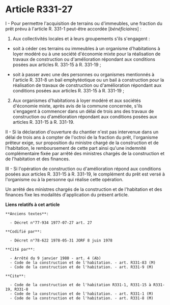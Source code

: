 # Article R331-27

I - Pour permettre l'acquisition de terrains ou d'immeubles, une fraction du prêt prévu à l'article R. 331-1 peut-être
accordée [*bénéficiaires*] :

1. Aux collectivités locales et à leurs groupements s'ils s'engagent :

- soit à céder ces terrains ou immeubles à un organisme d'habitations à loyer modéré ou à une société d'économie mixte pour
la réalisation de travaux de construction ou d'amélioration répondant aux conditions posées aux articles R. 331-15 à R.
331-19 ;

- soit à passer avec une des personnes ou organismes mentionnés à l'article R. 331-8 un bail emphytéotique ou un bail à
construction pour la réalisation de travaux de construction ou d'amélioration répondant aux conditions posées aux articles R.
331-15 à R. 331-19 ;

2. Aux organismes d'habitations à loyer modéré et aux sociétés d'économie mixte, après avis de la commune concernée, s'ils
s'engagent à commencer dans un délai de trois ans des travaux de construction ou d'amélioration répondant aux conditions
posées aux articles R. 331-15 à R. 331-19.

II - Si la déclaration d'ouverture du chantier n'est pas intervenue dans un délai de trois ans à compter de l'octroi de la
fraction du prêt, l'organisme prêteur exige, sur proposition du ministre chargé de la construction et de l'habitation, le
remboursement de cette part ainsi qu'une indemnité complémentaire fixée par arrêté des ministres chargés de la construction
et de l'habitation et des finances.

III - Si l'opération de construction ou d'amélioration répond aux conditions posées aux articles R. 331-15 à R. 331-19, le
complément du prêt est versé à l'organisme ou à la personne qui réalise cette opération.

Un arrêté des ministres chargés de la construction et de l'habitation et des finances fixe les modalités d'application du
présent article.

**Liens relatifs à cet article**

	**Anciens textes**:

	  - Décret n°77-934 1977-07-27 art. 27

	**Codifié par**:

	  - Décret n°78-622 1978-05-31 JORF 8 juin 1978

	**Cité par**:

	  - Arrêté du 9 janvier 1980 - art. 4 (Ab)
	  - Code de la construction et de l'habitation. - art. R331-83 (M)
	  - Code de la construction et de l'habitation. - art. R331-9 (M)

	**Cite**:

	  - Code de la construction et de l'habitation R331-1, R331-15 à R331-19, R331-8
	  - Code de la construction et de l'habitation. - art. R331-1 (M)
	  - Code de la construction et de l'habitation. - art. R331-8 (M)
